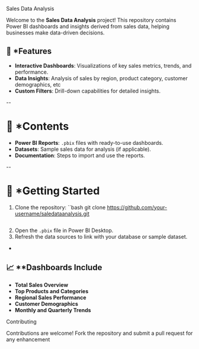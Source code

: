 Sales Data Analysis 


Welcome to the **Sales Data Analysis** project! This repository contains Power BI dashboards and insights derived from sales data, helping businesses make data-driven decisions.



## 📌 *Features

- **Interactive Dashboards**: Visualizations of key sales metrics, trends, and performance.
- **Data Insights**: Analysis of sales by region, product category, customer demographics, etc
- **Custom Filters**: Drill-down capabilities for detailed insights.

--

# 📂 *Contents

- **Power BI Reports**: `.pbix` files with ready-to-use dashboards.
- **Datasets**: Sample sales data for analysis (if applicable).
- **Documentation**: Steps to import and use the reports.

--

# 🚀 *Getting Started

1. Clone the repository:
   ``bash
   git clone https://github.com/your-username/saledataanalysis.git
   ```
2. Open the `.pbix` file in Power BI Desktop.
3. Refresh the data sources to link with your database or sample dataset.

-

## 📈 **Dashboards Include

- **Total Sales Overview**
- **Top Products and Categories**
- **Regional Sales Performance**
- **Customer Demographics**
- **Monthly and Quarterly Trends**



 Contributing

Contributions are welcome! Fork the repository and submit a pull request for any enhancement







